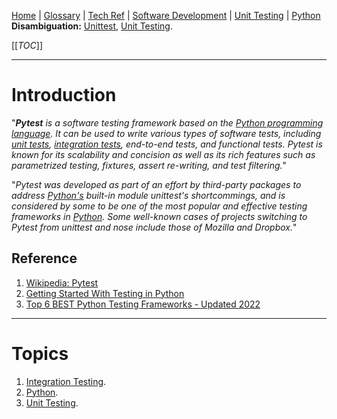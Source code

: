 [Home](/Slalom-LLC/Slalom-Consulting) | [Glossary](/Glossary) | [Tech Ref](/Tech-Ref) | [Software Development](/Tech-Ref/Software-Development) | [Unit Testing](/Tech-Ref/Software-Development/QE-\(Quality-Engineering\)/Unit-Testing) | [Python](/Tech-Ref/Software-Development/Python)
**Disambiguation:** [Unittest](/Tech-Ref/Software-Development/Python/Unittest), [Unit Testing](/Tech-Ref/Software-Development/QE-\(Quality-Engineering\)/Unit-Testing).

[[_TOC_]]

---
# Introduction
"_***Pytest*** is a software testing framework based on the [Python programming language](/Tech-Ref/Software-Development/Python). It can be used to write various types of software tests, including [unit tests](/Tech-Ref/Software-Development/QE-\(Quality-Engineering\)/Unit-Testing), [integration tests](/Tech-Ref/Software-Development/QE-\(Quality-Engineering\)/Integration-Testing), end-to-end tests, and functional tests. Pytest is known for its scalability and concision as well as its rich features such as parametrized testing, fixtures, assert re-writing, and test filtering._"

"_Pytest was developed as part of an effort by third-party packages to address [Python's](/Tech-Ref/Software-Development/Python) built-in module unittest's shortcommings, and is considered by some to be one of the most popular and effective testing frameworks in [Python](/Tech-Ref/Software-Development/Python). Some well-known cases of projects switching to Pytest from unittest and nose include those of Mozilla and Dropbox._"

## Reference
1. [Wikipedia: Pytest](https://en.wikipedia.org/wiki/Pytest)
1. [Getting Started With Testing in Python](https://realpython.com/python-testing/)
1. [Top 6 BEST Python Testing Frameworks - Updated 2022](https://www.softwaretestinghelp.com/python-testing-frameworks/)

---
# Topics
1. [Integration Testing](/Tech-Ref/Software-Development/QE-\(Quality-Engineering\)/Integration-Testing).
1. [Python](/Tech-Ref/Software-Development/Python).
1. [Unit Testing](/Tech-Ref/Software-Development/QE-\(Quality-Engineering\)/Unit-Testing).
